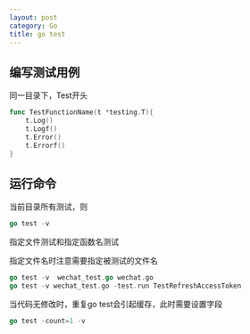 ```yaml
---
layout: post
category: Go
title: go test
---
```


## 编写测试用例

同一目录下，Test开头

```go
func TestFunctionName(t *testing.T){
    t.Log()
    t.Logf()
    t.Error()
    t.Errorf()
}
```

## 运行命令

当前目录所有测试，则
```go
go test -v
```

指定文件测试和指定函数名测试

指定文件名时注意需要指定被测试的文件名

```go
go test -v  wechat_test.go wechat.go 
go test -v wechat_test.go -test.run TestRefreshAccessToken
```

当代码无修改时，重复go test会引起缓存，此时需要设置字段

```go
go test -count=1 -v 
```